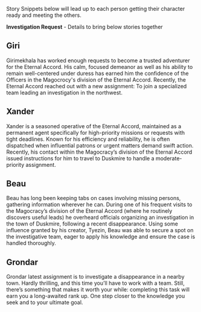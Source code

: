 Story Snippets below will lead up to each person getting their character ready and meeting the others.

**Investigation Request** - Details to bring below stories together

## Giri

Girimekhala has worked enough requests to become a trusted adventurer for the Eternal Accord. His calm, focused demeanor as well as his ability to remain well-centered under duress has earned him the confidence of the Officers in the Magocrocy's division of the Eternal Accord. Recently, the Eternal Accord reached out with a new assignment: To join a specialized team leading an investigation in the northwest.

## Xander

Xander is a seasoned operative of the Eternal Accord, maintained as a permanent agent specifically for high-priority missions or requests with tight deadlines. Known for his efficiency and reliability, he is often dispatched when influential patrons or urgent matters demand swift action. Recently, his contact within the Magocracy’s division of the Eternal Accord issued instructions for him to travel to Duskmire to handle a moderate-priority assignment.

## Beau

Beau has long been keeping tabs on cases involving missing persons, gathering information wherever he can. During one of his frequent visits to the Magocracy’s division of the Eternal Accord (where he routinely discovers useful leads) he overheard officials organizing an investigation in the town of Duskmire, following a recent disappearance. Using some influence granted by his creator, Tyezin, Beau was able to secure a spot on the investigative team, eager to apply his knowledge and ensure the case is handled thoroughly.

## Grondar

Grondar latest assignment is to investigate a disappearance in a nearby town. Hardly thrilling, and this time you’ll have to work with a team. Still, there’s something that makes it worth your while: completing this task will earn you a long-awaited rank up. One step closer to the knowledge you seek and to your ultimate goal.